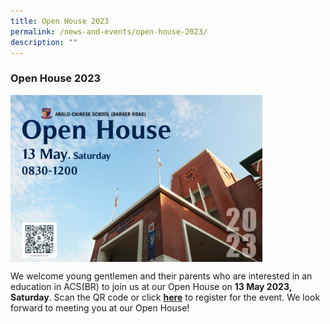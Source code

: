 ```yaml
---
title: Open House 2023
permalink: /news-and-events/open-house-2023/
description: ""
---
```

### **Open House 2023**
<img src="/images/acsbr-open-house-2023.jpeg" style="width:80%;" align="middle">

We welcome young gentlemen and their parents who are interested in an education in ACS(BR) to join us at our Open House on **13 May 2023, Saturday**. Scan the QR code or click **[here](https://go.gov.sg/acsbr-open-house)** to register for the event. We look forward to meeting you at our Open House!